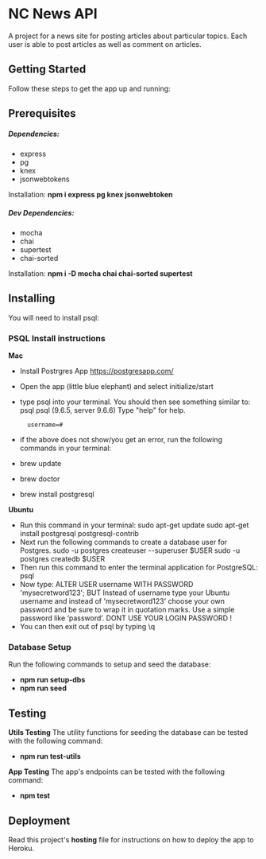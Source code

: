 # NC News API  

A project for a news site for posting articles about particular topics. Each user is able to post articles as well as comment on articles.

## Getting Started  

Follow these steps to get the app up and running:  

## Prerequisites  


##### Dependencies:
* express
* pg
* knex
* jsonwebtokens

Installation: **npm i express pg knex jsonwebtoken**

##### Dev Dependencies:
* mocha
* chai
* supertest
* chai-sorted

Installation: **npm i -D mocha chai chai-sorted supertest**

## Installing

You will need to install psql:  

### PSQL Install instructions
**Mac**
- Install Postrgres App https://postgresapp.com/
 - Open the app (little blue elephant) and select initialize/start
- type psql into your terminal. You should then see something similar to:
psql
psql (9.6.5, server 9.6.6)
Type "help" for help.

        username=#
- if the above does not show/you get an error, run the following commands in your terminal:
 - brew update
 - brew doctor
 - brew install postgresql  

**Ubuntu**
- Run this command in your terminal:
 sudo apt-get update
 sudo apt-get install postgresql postgresql-contrib
- Next run the following commands to create a database user for Postgres.
 sudo -u postgres createuser --superuser $USER
 sudo -u postgres createdb $USER
- Then run this command to enter the terminal application for PostgreSQL:
 psql
- Now type:
 ALTER USER username WITH PASSWORD 'mysecretword123';
 BUT Instead of username type your Ubuntu username and instead of 'mysecretword123' choose your own password and be sure to wrap it in quotation marks. Use a simple password like ‘password’. DONT USE YOUR LOGIN PASSWORD !
- You can then exit out of psql by typing \q  

### Database Setup

Run the following commands to setup and seed the database: 
- **npm run setup-dbs**
- **npm run seed**  

## Testing ##

**Utils Testing**
The utility functions for seeding the database can be tested with the following command:  
- **npm run test-utils**

**App Testing**
The app's endpoints can be tested with the following command:  
- **npm test**

## Deployment

Read this project's **hosting** file for instructions on how to deploy the app to Heroku.